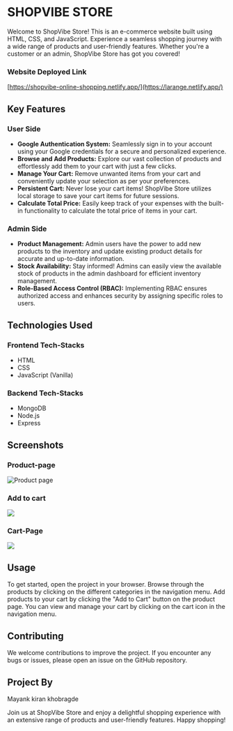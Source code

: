 

# SHOPVIBE STORE

Welcome to ShopVibe Store! This is an e-commerce website built using HTML, CSS, and JavaScript. Experience a seamless shopping journey with a wide range of products and user-friendly features. Whether you're a customer or an admin, ShopVibe Store has got you covered!

### Website Deployed Link
[https://shopvibe-online-shopping.netlify.app/](https://larange.netlify.app/)

## Key Features

### User Side

- **Google Authentication System:** Seamlessly sign in to your account using your Google credentials for a secure and personalized experience.
- **Browse and Add Products:** Explore our vast collection of products and effortlessly add them to your cart with just a few clicks.
- **Manage Your Cart:** Remove unwanted items from your cart and conveniently update your selection as per your preferences.
- **Persistent Cart:** Never lose your cart items! ShopVibe Store utilizes local storage to save your cart items for future sessions.
- **Calculate Total Price:** Easily keep track of your expenses with the built-in functionality to calculate the total price of items in your cart.

### Admin Side

- **Product Management:** Admin users have the power to add new products to the inventory and update existing product details for accurate and up-to-date information.
- **Stock Availability:** Stay informed! Admins can easily view the available stock of products in the admin dashboard for efficient inventory management.
- **Role-Based Access Control (RBAC):** Implementing RBAC ensures authorized access and enhances security by assigning specific roles to users.

## Technologies Used

### Frontend Tech-Stacks

- HTML
- CSS
- JavaScript (Vanilla)

### Backend Tech-Stacks

- MongoDB
- Node.js
- Express



## Screenshots

### Product-page
![Product page](https://user-images.githubusercontent.com/119395145/229427250-e3891954-b220-49b9-9355-8c0c3bb9448c.png)

### Add to cart

![](https://user-images.githubusercontent.com/119395145/229427270-1102040b-8cb1-4c78-b32b-57124a8c3974.png)

### Cart-Page

![](https://user-images.githubusercontent.com/119395145/229427231-fd1c4f0e-daf3-4681-af80-d45d7cd9a9e1.png)




## Usage

To get started, open the project in your browser. Browse through the products by clicking on the different categories in the navigation menu. Add products to your cart by clicking the "Add to Cart" button on the product page. You can view and manage your cart by clicking on the cart icon in the navigation menu.

## Contributing

We welcome contributions to improve the project. If you encounter any bugs or issues, please open an issue on the GitHub repository.

## Project By
Mayank kiran khobragde

Join us at ShopVibe Store and enjoy a delightful shopping experience with an extensive range of products and user-friendly features. Happy shopping!
